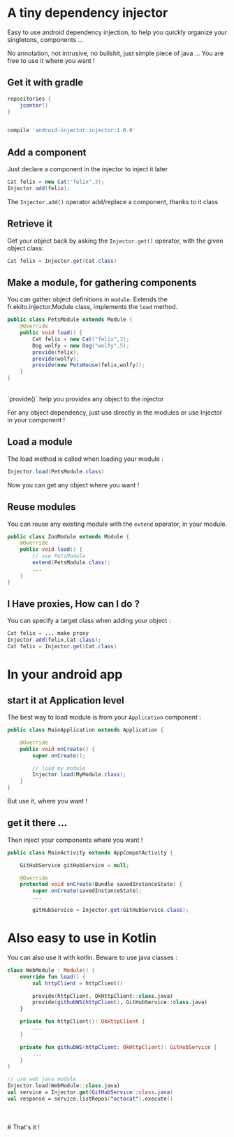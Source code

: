 #  A tiny dependency injector

Easy to use android dependency injection, to help you quickly organize your singletons, components ...
<br>

No annotation, not intrusive, no bullshit, just simple piece of java ... You are free to use it where you want !

## Get it with gradle

```gradle
repositories {
    jcenter()
}


compile 'android-injector:injector:1.0.0'
```


## Add a component
Just declare a component in the injector to inject it later

```java
Cat felix = new Cat("felix",3);
Injector.add(felix);
````

The `Injector.add()` operator add/replace a component, thanks to it class 

## Retrieve it
Get your object back by asking the `Injector.get()` operator, with the given object class:

```java
Cat felix = Injector.get(Cat.class)
```

## Make a module, for gathering components
You can gather object definitions in `module`. Extends the fr.ekito.injector.Module class, implements the `load` method.<br/>

```java
public class PetsModule extends Module {
    @Override
    public void load() {
        Cat felix = new Cat("felix",3);
        Dog wolfy = new Dog("wolfy",5);
        provide(felix);
        provide(wolfy);
        provide(new PetsHouse(felix,wolfy));
    }
}
```
<br/>
`provide()` help you provides any object to the injector
 
For any object dependency, just use directly in the modules or use Injector in your component !


## Load a module

The load method is called when loading your module :

```java
Injector.load(PetsModule.class)
````

Now you can get any object where you want !
 

## Reuse modules
You can reuse any existing module with the `extend` operator, in your module. 

```java
public class ZooModule extends Module {
    @Override
    public void load() {
        // use PetsModule
        extend(PetsModule.class);
        ...
    }
}
```

## I Have proxies, How can I do ?
You can specify a target class when adding your object : <br/>
```java
Cat felix = ... make proxy
Injector.add(felix,Cat.class);
Cat felix = Injector.get(Cat.class)
```

# In your android app

## start it at Application level

The best way to load module is from your `Application` component :

```java
public class MainApplication extends Application {

    @Override
    public void onCreate() {
        super.onCreate();

        // load my module
        Injector.load(MyModule.class);
    }
}
```

But use it, where you want !

## get it there ... 

Then inject your components where you want !

```java
public class MainActivity extends AppCompatActivity {

    GitHubService gitHubService = null;

    @Override
    protected void onCreate(Bundle savedInstanceState) {
        super.onCreate(savedInstanceState);
        ...

        gitHubService = Injector.get(GitHubService.class);
```


# Also easy to use in Kotlin

You can also use it with kotlin. Beware to use java classes :  

```kotlin
class WebModule : Module() {
    override fun load() {
        val httpClient = httpClient()

        provide(httpClient, OkHttpClient::class.java)
        provide(githubWS(httpClient), GitHubService::class.java)
    }

    private fun httpClient(): OkHttpClient {
        ...
    }

    private fun githubWS(httpClient: OkHttpClient): GitHubService {
        ...
    }
}
```

```kotlin
// use web java module
Injector.load(WebModule::class.java)
val service = Injector.get(GitHubService::class.java)
val response = service.listRepos("octocat").execute()
```

<br/>
<br/>
# That's it !
